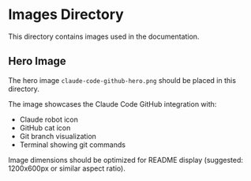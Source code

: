 # Images Directory

This directory contains images used in the documentation.

## Hero Image

The hero image `claude-code-github-hero.png` should be placed in this directory.

The image showcases the Claude Code GitHub integration with:
- Claude robot icon
- GitHub cat icon
- Git branch visualization
- Terminal showing git commands

Image dimensions should be optimized for README display (suggested: 1200x600px or similar aspect ratio).